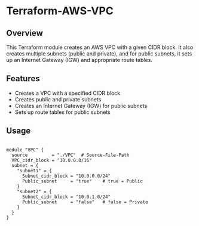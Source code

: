 
# Terraform-AWS-VPC

## Overview

This Terraform module creates an AWS VPC with a given CIDR block. It also creates multiple subnets (public and private), and for public subnets, it sets up an Internet Gateway (IGW) and appropriate route tables.

## Features

- Creates a VPC with a specified CIDR block
- Creates public and private subnets
- Creates an Internet Gateway (IGW) for public subnets
- Sets up route tables for public subnets

## Usage
```

module "VPC" {
  source         = "./VPC"  # Source-File-Path
  VPC_cidr_block = "10.0.0.0/16"    
  subnet = {
    "subnet1" = {
      Subnet_cidr_block = "10.0.0.0/24"
      Public_subnet     = "true"    # true = Public
    }
    "subnet2" = {
      Subnet_cidr_block = "10.0.1.0/24"
      Public_subnet     = "false"   # false = Private
    }
  }
}


```
 
